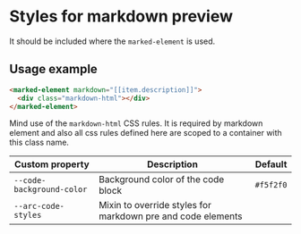 # Styles for markdown preview

It should be included where the `marked-element` is used.

## Usage example

```html
<marked-element markdown="[[item.description]]">
  <div class="markdown-html"></div>
</marked-element>
```

Mind use of the `markdown-html` CSS rules. It is required by markdown element and also all css rules
defined here are scoped to a container with this class name.

Custom property | Description | Default
----------------|-------------|----------
`--code-background-color` | Background color of the code block | `#f5f2f0`
`--arc-code-styles` | Mixin to override styles for markdown pre and code elements
